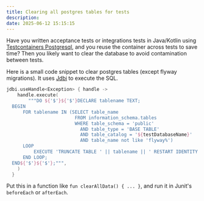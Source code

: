 ```yaml
---
title: Clearing all postgres tables for tests
description:
date: 2025-06-12 15:15:15
---
```


Have you written acceptance tests or integrations tests in Java/Kotlin using [Testcontainers Postgresql](https://testcontainers.com/modules/postgresql/),
and you reuse the container across tests to save time?
Then you likely want to clear the database to avoid contamination between tests.

Here is a small code snippet to clear postgres tables (except flyway migrations).
It uses [Jdbi](https://jdbi.org/) to execute the SQL.

```kotlin
jdbi.useHandle<Exception> { handle ->
    handle.execute(
        """DO ${'$'}${'$'}DECLARE tablename TEXT;
  BEGIN
      FOR tablename IN (SELECT table_name
                         FROM information_schema.tables
                         WHERE table_schema = 'public'
                           AND table_type = 'BASE TABLE'
                           AND table_catalog = '${testDatabaseName}'
                           AND table_name not like 'flyway%')
      LOOP
          EXECUTE 'TRUNCATE TABLE ' || tablename || ' RESTART IDENTITY CASCADE;';
      END LOOP;
  END${'$'}${'$'};""",
    )
  }
```

Put this in a function like `fun clearAllData() { ... }`, and run it in Junit's `beforeEach` or `afterEach`.
